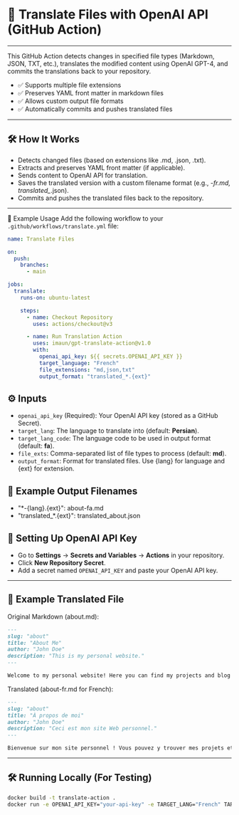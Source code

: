 # 🚀 Translate Files with OpenAI API (GitHub Action)
---
This GitHub Action detects changes in specified file types (Markdown, JSON, TXT, etc.), translates the modified content using OpenAI GPT-4, and commits the translations back to your repository.

- ✅ Supports multiple file extensions
- ✅ Preserves YAML front matter in markdown files
- ✅ Allows custom output file formats
- ✅ Automatically commits and pushes translated files

---
## 🛠 How It Works
- Detects changed files (based on extensions like .md, .json, .txt).
- Extracts and preserves YAML front matter (if applicable).
- Sends content to OpenAI API for translation.
- Saves the translated version with a custom filename format (e.g., *-fr.md, translated_*.json).
- Commits and pushes the translated files back to the repository.

---
📌 Example Usage
Add the following workflow to your `.github/workflows/translate.yml` file:

```yaml
name: Translate Files

on:
  push:
    branches:
      - main

jobs:
  translate:
    runs-on: ubuntu-latest

    steps:
      - name: Checkout Repository
        uses: actions/checkout@v3

      - name: Run Translation Action
        uses: imaun/gpt-translate-action@v1.0
        with:
          openai_api_key: ${{ secrets.OPENAI_API_KEY }}
          target_language: "French"
          file_extensions: "md,json,txt"
          output_format: "translated_*.{ext}"
```
## ⚙️ Inputs
- `openai_api_key` (Required): Your OpenAI API key (stored as a GitHub Secret).
- `target_lang`: The language to translate into (default: **Persian**).
- `target_lang_code`: The language code to be used in output format (default: **fa**).
- `file_exts`: Comma-separated list of file types to process (default: **md**).
- `output_format`: Format for translated files. Use {lang} for language and {ext} for extension.

## 🎯 Example Output Filenames
- "*-{lang}.{ext}": about-fa.md
- "translated_*.{ext}": translated_about.json

## 🔑 Setting Up OpenAI API Key
- Go to **Settings** → **Secrets and Variables** → **Actions** in your repository.
- Click **New Repository Secret**.
- Add a secret named `OPENAI_API_KEY` and paste your OpenAI API key.

---
## 📌 Example Translated File
Original Markdown (about.md):

```md
---
slug: "about"
title: "About Me"
author: "John Doe"
description: "This is my personal website."
---

Welcome to my personal website! Here you can find my projects and blog posts.
```
Translated (about-fr.md for French):

```md
---
slug: "about"
title: "À propos de moi"
author: "John Doe"
description: "Ceci est mon site Web personnel."
---

Bienvenue sur mon site personnel ! Vous pouvez y trouver mes projets et articles de blog.
```
---
## 🛠 Running Locally (For Testing)
```bash
docker build -t translate-action .
docker run -e OPENAI_API_KEY="your-api-key" -e TARGET_LANG="French" TARGET_LANG_CODE="fr" translate-action
```



